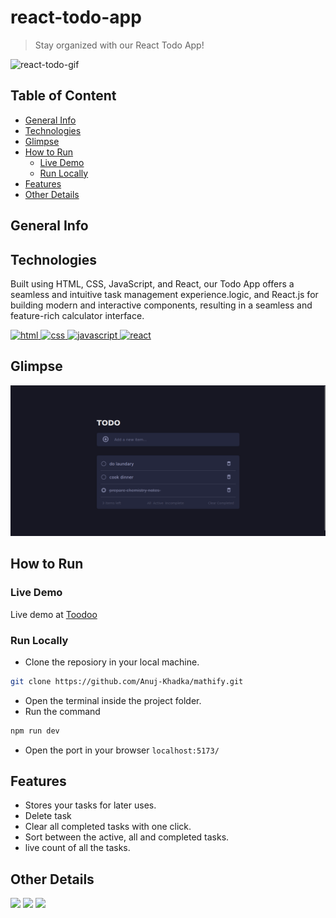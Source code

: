 # react-todo-app
> Stay organized with our React Todo App!

![react-todo-gif](react-todo-gif)

## Table of Content 
- [General Info](#general-info)
- [Technologies](#technologies)
- [Glimpse](#glimpse)
- [How to Run](#how-to-run)
    - [Live Demo](#live-demo)
    - [Run Locally](#run-locally)
- [Features](#features)
- [Other Details](#other-details)

## General Info

## Technologies
Built using HTML, CSS, JavaScript, and React, our Todo App offers a seamless and intuitive task management experience.logic, and React.js for building modern and interactive components, resulting in a seamless and feature-rich calculator interface. 
<p>
    <a href="https://pytorch.org/" target="_blank" rel="noreferrer">
        <img src="https://img.shields.io/badge/HTML-e34c26?style=for-the-badge&logo=HTML&logoColor=white" alt="html"/>
    </a>
    <a href="https://www.python.org" target="_blank" rel="noreferrer">
        <img src="https://img.shields.io/badge/CSS-264de4?style=for-the-badge&logo=CSS&logoColor=blue"
            alt="css" />
    </a>
    <a href="https://pytorch.org/" target="_blank" rel="noreferrer">
        <img src="https://img.shields.io/badge/JavaScript-F0DB4F?style=for-the-badge&logo=JavaScript&logoColor=white" alt="javascript"/>
    </a>
    <a href="https://www.python.org" target="_blank" rel="noreferrer">
        <img src="https://img.shields.io/badge/React-61DBFB?style=for-the-badge&logo=React&logoColor=blue"
            alt="react" />
    </a>
</p>

## Glimpse
<p>
    <img src="documentations/images/reacttodo.png" alt="todo-glimpse-1" />
</p>

## How to Run
### Live Demo
Live demo at <a href="https://react-toodoo.netlify.app">Toodoo</a>

### Run Locally
- Clone the reposiory in your local machine.
```bash
git clone https://github.com/Anuj-Khadka/mathify.git
```
- Open the terminal inside the project folder.
- Run the command
```bash
npm run dev
```
- Open the port in your browser `localhost:5173/` <br/>


## Features
- Stores your tasks for later uses.
- Delete task
- Clear all completed tasks with one click.
- Sort between the active, all and completed tasks.
- live count of all the tasks.


## Other Details
 <p align="left">
    <img src="https://img.shields.io/github/contributors/anuj-khadka/react-todo-app?style=for-the-badge" />
    <img src="https://img.shields.io/github/commit-activity/t/Anuj-Khadka/react-todo-app?style=for-the-badge" />
    <img src="https://img.shields.io/github/forks/anuj-khadka/react-todo-app?style=for-the-badge" />
</p>
